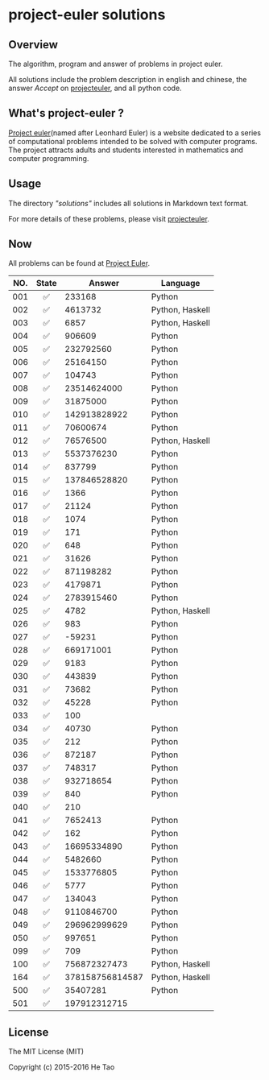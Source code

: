 project-euler solutions
========================

Overview
---------

The algorithm, program and answer of problems in project euler.

All solutions include the problem description in english and chinese, the answer *Accept* on [projecteuler](https://projecteuler.net/ "projecteuler"), and all python code.

What's project-euler ?
----------------------
[Project euler](https://en.wikipedia.org/wiki/Project_Euler "Project Euler")(named after Leonhard Euler) is a website dedicated to a series of computational problems intended to be solved with computer programs. The project attracts adults and students interested in mathematics and computer programming.

Usage
-----

The directory *"solutions"* includes all solutions in Markdown text format.

For more details of these problems, please visit [projecteuler](https://projecteuler.net/ "projecteuler").

Now
---

All problems can be found at [Project Euler](https://projecteuler.net/).

| NO.  |   State            |   Answer           |   Language                              |
|:----:|:------------------:|--------------------|-----------------------------------------|
| 001  | :white_check_mark: | 233168             | Python                                  |
| 002  | :white_check_mark: | 4613732            | Python, Haskell                         |
| 003  | :white_check_mark: | 6857               | Python, Haskell                         |
| 004  | :white_check_mark: | 906609             | Python                                  |
| 005  | :white_check_mark: | 232792560          | Python                                  |
| 006  | :white_check_mark: | 25164150           | Python                                  |
| 007  | :white_check_mark: | 104743             | Python                                  |
| 008  | :white_check_mark: | 23514624000        | Python                                  |
| 009  | :white_check_mark: | 31875000           | Python                                  |
| 010  | :white_check_mark: | 142913828922       | Python                                  |
| 011  | :white_check_mark: | 70600674           | Python                                  |
| 012  | :white_check_mark: | 76576500           | Python, Haskell                         |
| 013  | :white_check_mark: | 5537376230         | Python                                  |
| 014  | :white_check_mark: | 837799             | Python                                  |
| 015  | :white_check_mark: | 137846528820       | Python                                  |
| 016  | :white_check_mark: | 1366               | Python                                  |
| 017  | :white_check_mark: | 21124              | Python                                  |
| 018  | :white_check_mark: | 1074               | Python                                  |
| 019  | :white_check_mark: | 171                | Python                                  |
| 020  | :white_check_mark: | 648                | Python                                  |
| 021  | :white_check_mark: | 31626              | Python                                  |
| 022  | :white_check_mark: | 871198282          | Python                                  |
| 023  | :white_check_mark: | 4179871            | Python                                  |
| 024  | :white_check_mark: | 2783915460         | Python                                  |
| 025  | :white_check_mark: | 4782               | Python, Haskell                         |
| 026  | :white_check_mark: | 983                | Python                                  |
| 027  | :white_check_mark: | -59231             | Python                                  |
| 028  | :white_check_mark: | 669171001          | Python                                  |
| 029  | :white_check_mark: | 9183               | Python                                  |
| 030  | :white_check_mark: | 443839             | Python                                  |
| 031  | :white_check_mark: | 73682              | Python                                  |
| 032  | :white_check_mark: | 45228              | Python                                  |
| 033  | :white_check_mark: | 100                |                                         |
| 034  | :white_check_mark: | 40730              | Python                                  |
| 035  | :white_check_mark: | 212                | Python                                  |
| 036  | :white_check_mark: | 872187             | Python                                  |
| 037  | :white_check_mark: | 748317             | Python                                  |
| 038  | :white_check_mark: | 932718654          | Python                                  |
| 039  | :white_check_mark: | 840                | Python                                  |
| 040  | :white_check_mark: | 210                |                                         |
| 041  | :white_check_mark: | 7652413            | Python                                  |
| 042  | :white_check_mark: | 162                | Python                                  |
| 043  | :white_check_mark: | 16695334890        | Python                                  |
| 044  | :white_check_mark: | 5482660            | Python                                  |
| 045  | :white_check_mark: | 1533776805         | Python                                  |
| 046  | :white_check_mark: | 5777               | Python                                  |
| 047  | :white_check_mark: | 134043             | Python                                  |
| 048  | :white_check_mark: | 9110846700         | Python                                  |
| 049  | :white_check_mark: | 296962999629       | Python                                  |
| 050  | :white_check_mark: | 997651             | Python                                  |
| 099  | :white_check_mark: | 709                | Python                                  |
| 100  | :white_check_mark: | 756872327473       | Python, Haskell                         |
| 164  | :white_check_mark: | 378158756814587    | Python, Haskell                         |
| 500  | :white_check_mark: | 35407281           | Python                                  |
| 501  | :white_check_mark: | 197912312715       |                                         |

License
-------

The MIT License (MIT)

Copyright (c) 2015-2016 He Tao
